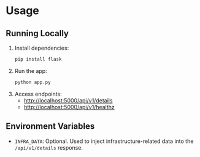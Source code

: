 # Usage

## Running Locally

1. Install dependencies:
    ```bash
    pip install flask
    ```
2. Run the app:
    ```bash
    python app.py
    ```
3. Access endpoints:
    - [http://localhost:5000/api/v1/details](http://localhost:5000/api/v1/details)
    - [http://localhost:5000/api/v1/healthz](http://localhost:5000/api/v1/healthz)

## Environment Variables

- `INFRA_DATA`: Optional. Used to inject infrastructure-related data into the `/api/v1/details` response.